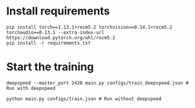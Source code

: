 # Install requirements
```
pip install torch==1.13.1+rocm5.2 torchvision==0.14.1+rocm5.2 torchaudio==0.13.1 --extra-index-url https://download.pytorch.org/whl/rocm5.2
pip install -r requirements.txt
```

# Start the training
```
deepspeed --master_port 2428 main.py configs/train_deepspeed.json # Run with deepspeed
```
```
python main.py configs/train.json # Run without deepspeed
```

